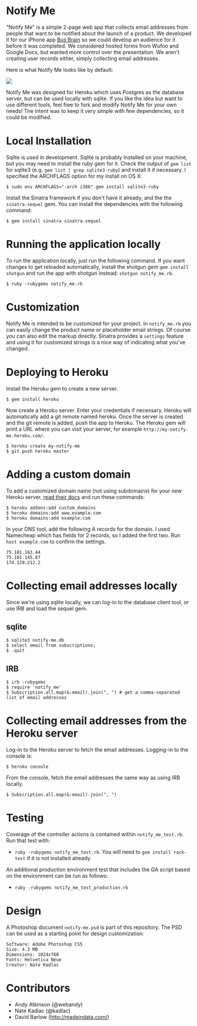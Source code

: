 Notify Me
=========
"Notify Me" is a simple 2-page web app that collects email addresses from people that want to be notified about the launch of a product. We developed it for our iPhone app [Bus Brain](http://busbrainapp.com/) so we could develop an audience for it before it was completed. We considered hosted forms from Wufoo and Google Docs, but wanted more control over the presentation. We aren't creating user records either, simply collecting email addresses.

Here is what Notify Me looks like by default:

<img src='https://github.com/andyatkinson/notify-me/raw/master/public/screenshot.png' />

Notify Me was designed for Heroku which uses Postgres as the database server, but can be used locally with sqlite. If you like the idea but want to use different tools, feel free to fork and modify Notify Me for your own needs! The intent was to keep it very simple with few dependencies, so it could be modified.

Local Installation
==================
Sqlite is used in development. Sqlite is probably installed on your machine, but you may need to install the ruby gem for it. Check the output of `gem list` for sqlite3 (e.g. `gem list | grep sqlite3-ruby`) and install it if necessary. I specified the ARCHFLAGS option for my install on OS X:

    $ sudo env ARCHFLAGS="-arch i386" gem install sqlite3-ruby

Install the Sinatra framework if you don't have it already, and the the `sinatra-sequel` gem. You can install the dependencies with the following command:

    $ gem install sinatra sinatra-sequel
 
Running the application locally
===============================
To run the application locally, just run the following command. If you want changes to get reloaded automatically, install the shotgun gem `gem install shotgun` and run the app with shotgun instead: `shotgun notify_me.rb`.

    $ ruby -rubygems notify_me.rb

Customization
=============
Notify Me is intended to be customized for your project. In `notify_me.rb` you can easily change the product name or placeholder email strings. Of course you can also edit the markup directly. Sinatra provides a `settings` feature and using it for customized strings is a nice way of indicating what you've changed.

Deploying to Heroku
===================
Install the Heroku gem to create a new server.

    $ gem install heroku

Now create a Heroku server. Enter your credentials if necessary. Heroku will automatically add a git remote named heroku. Once the server is created and the git remote is added, push the app to Heroku. The Heroku gem will print a URL where you can visit your server, for example `http://my-notify-me.heroku.com/`.

    $ heroku create my-notify-me
    $ git push heroku master

Adding a custom domain
======================
To add a customized domain name (not using subdomains) for your new Heroku server, [read their docs](http://docs.heroku.com/custom-domains) and run these commands:

    $ heroku addons:add custom_domains
    $ heroku domains:add www.example.com
    $ heroku domains:add example.com

In your DNS tool, add the following A records for the domain. I used Namecheap which has fields for 2 records, so I added the first two. Run `host example.com` to confirm the settings.

    75.101.163.44
    75.101.145.87
    174.129.212.2

Collecting email addresses locally
=================================
Since we're using sqlite locally, we can log-in to the database client tool, or use IRB and load the sequel gem.

 sqlite
 ------
    $ sqlite3 notify-me.db
    $ select email from subscriptions;
    $ .quit

 IRB
 ---
    $ irb -rubygems
    $ require 'notify_me'
    $ Subscription.all.map(&:email).join(", ") # get a comma-separated list of email addresses

Collecting email addresses from the Heroku server
=================================================
Log-in to the Heroku server to fetch the email addresses. Logging-in to the console is:
    
    $ heroku console

From the console, fetch the email addresses the same way as using IRB locally.

    $ Subscription.all.map(&:email).join(", ")

Testing
=======
Coverage of the controller actions is contained within `notify_me_test.rb`. Run that test with:

 - `ruby -rubygems notify_me_test.rb`. You will need to `gem install rack-test` if it is not installed already.

An additional production environment test that includes the GA script based on the environment can be run as follows:

 - `ruby -rubygems notify_me_test_production.rb`

Design 
======
A Photoshop document `notify-me.psd` is part of this repository. The PSD can be used as a starting point for design customization:

    Software: Adobe Photoshop CS5
    Size: 4.3 MB
    Dimensions: 1024x768
    Fonts: Helvetica Neue
    Creator: Nate Kadlac

Contributors
============
 - Andy Atkinson (@webandy)
 - Nate Kadlac (@kadlac)
 - David Barlow (http://madeindata.com/)
